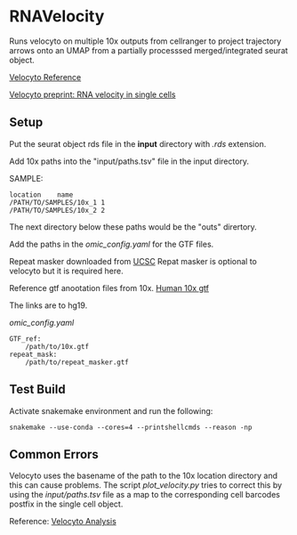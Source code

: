 # RNAVelocity

Runs velocyto on multiple 10x outputs from cellranger to project trajectory arrows onto an UMAP from a partially processsed merged/integrated seurat object.

[Velocyto Reference](https://velocyto.org/velocyto.py/tutorial/cli.html#run10x-run-on-10x-chromium-samples)

[Velocyto preprint: RNA velocity in single cells](https://www.biorxiv.org/content/10.1101/206052v1)

## Setup

Put the seurat object rds file in the **input** directory with *.rds* extension.

Add 10x paths into the "input/paths.tsv" file in the input directory.

SAMPLE:
```
location	name
/PATH/TO/SAMPLES/10x_1 1
/PATH/TO/SAMPLES/10x_2 2
```
The next directory below these paths would be the "outs" dirertory.


Add the paths in the *omic_config.yaml* for the GTF files.


Repeat masker downloaded from [UCSC](https://genome.ucsc.edu/cgi-bin/hgTables?hgsid=611454127_NtvlaW6xBSIRYJEBI0iRDEWisITa&clade=mammal&org=&db=hg38&hgta_group=allTracks&hgta_track=rmsk&hgta_table=rmsk&hgta_regionType=genome&position=&hgta_outputType=gff&hgta_outFileName=hg19_repeatmask.gtf)
Repat masker is optional to velocyto but it is required here.


Reference gtf anootation files from 10x.
[Human 10x gtf](http://cf.10xgenomics.com/supp/cell-exp/refdata-cellranger-hg19-3.0.0.tar.gz)

The links are to hg19.

*omic_config.yaml*
```
GTF_ref:
    /path/to/10x.gtf
repeat_mask:
    /path/to/repeat_masker.gtf
```


## Test Build

Activate snakemake environment and run the following:

`snakemake --use-conda --cores=4 --printshellcmds --reason -np`

## Common Errors


Velocyto uses the basename of the path to the 10x location directory and this can cause problems. The script *plot_velocity.py* tries to correct this by using the *input/paths.tsv* file as a map to the corresponding cell barcodes postfix in the single cell object.


Reference: [Velocyto Analysis](https://velocyto.org/velocyto.py/tutorial/analysis.html)
